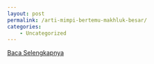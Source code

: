 ```yaml
---
layout: post
permalink: /arti-mimpi-bertemu-makhluk-besar/
categories:
    - Uncategorized
---
```


[Baca Selengkapnya](/03)